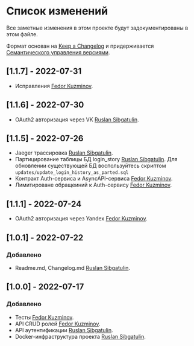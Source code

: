# Список изменений

Все заметные изменения в этом проекте будут задокументированы в этом файле.

Формат основан на [Keep a Changelog](https://keepachangelog.com/en/1.0.0/) и придерживается [Семантического управления версиями](https://semver.org/spec/v2.0.0.html).

## [1.1.7] - 2022-07-31
- Исправления [Fedor Kuzminov](https://github.com/Riyce).
 
## [1.1.6] - 2022-07-30
- OAuth2 авторизация через VK [Ruslan Sibgatulin](https://github.com/RuslanSibgatulin).

## [1.1.5] - 2022-07-26
- Jaeger трассировка [Ruslan Sibgatulin](https://github.com/RuslanSibgatulin).
- Партицирование таблицы БД login_story [Ruslan Sibgatulin](https://github.com/RuslanSibgatulin). Для обновлении существующей БД воспользуйтесь скриптом `updates/update_login_history_as_parted.sql`
- Контракт Auth-сервиса и AsyncAPI-сервиса [Fedor Kuzminov](https://github.com/Riyce).
- Лимитироване обращеиний к Auth-сервису [Fedor Kuzminov](https://github.com/Riyce).

## [1.1.1] - 2022-07-24
- OAuth2 авторизация через Yandex [Fedor Kuzminov](https://github.com/Riyce).

## [1.0.1] - 2022-07-22
### Добавлено
- Readme.md, Changelog.md [Ruslan Sibgatulin](https://github.com/RuslanSibgatulin).

## [1.0.0] - 2022-07-17
### Добавлено
- Тесты [Fedor Kuzminov](https://github.com/Riyce).
- API CRUD ролей [Fedor Kuzminov](https://github.com/Riyce).
- API аутентификации [Ruslan Sibgatulin](https://github.com/RuslanSibgatulin).
- Docker-инфраструктура проекта [Ruslan Sibgatulin](https://github.com/RuslanSibgatulin).